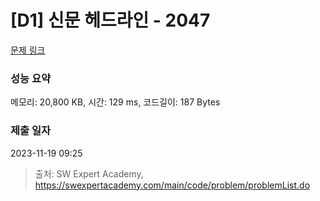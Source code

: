 # [D1] 신문 헤드라인 - 2047 

[문제 링크](https://swexpertacademy.com/main/code/problem/problemDetail.do?contestProbId=AV5QKsLaAy0DFAUq) 

### 성능 요약

메모리: 20,800 KB, 시간: 129 ms, 코드길이: 187 Bytes

### 제출 일자

2023-11-19 09:25



> 출처: SW Expert Academy, https://swexpertacademy.com/main/code/problem/problemList.do